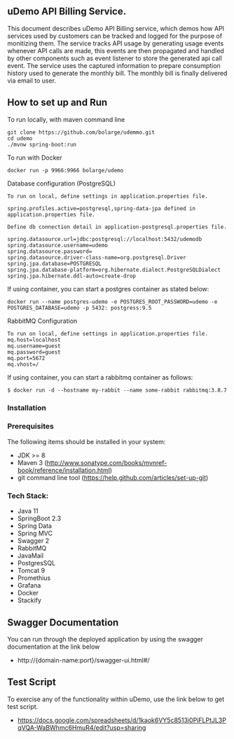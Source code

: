 ## uDemo API Billing Service.

This document describes uDemo API Billing service, which demos how API services used by customers can be tracked and logged for the purpose of monitizing them. The service tracks API usage by generating usage events whenever API calls are made, this events are then propagated and handled by other components such as event listener to store the generated api call event. The service uses the captured information to prepare consumption history used to generate the monthly bill. The monthly bill is finally delivered via email to user. 

## How to set up and Run

To run locally, with maven command line
```
git clone https://github.com/bolarge/udemmo.git
cd udemo
./mvnw spring-boot:run

```
To run with Docker
```
docker run -p 9966:9966 bolarge/udemo

```
Database configuration (PostgreSQL)
```
To run on local, define settings in application.properties file.

spring.profiles.active=postgresql,spring-data-jpa defined in application.properties file.

Define db connection detail in application-postgresql.properties file.

spring.datasource.url=jdbc:postgresql://localhost:5432/udemodb
spring.datasource.username=udemo
spring.datasource.password=
spring.datasource.driver-class-name=org.postgresql.Driver
spring.jpa.database=POSTGRESQL
spring.jpa.database-platform=org.hibernate.dialect.PostgreSQLDialect
spring.jpa.hibernate.ddl-auto=create-drop

```
If using container, you can start a postgres container as stated below:
```
docker run --name postgres-udemo -e POSTGRES_ROOT_PASSWORD=udemo -e POSTGRES_DATABASE=udemo -p 5432: postgress:9.5
```
RabbitMQ Configuration
```
To run on local, define settings in application.properties file.
mq.host=localhost
mq.username=guest
mq.password=guest
mq.port=5672
mq.vhost=/

```
If using container, you can start a rabbitmq container as follows:
```
$ docker run -d --hostname my-rabbit --name some-rabbit rabbitmq:3.8.7
```
### Installation
### Prerequisites
The following items should be installed in your system:
* JDK >= 8
* Maven 3 (http://www.sonatype.com/books/mvnref-book/reference/installation.html)
* git command line tool (https://help.github.com/articles/set-up-git)

### Tech Stack: 
* Java 11 
* SpringBoot 2.3 
* Spring Data 
* Spring MVC 
* Swagger 2 
* RabbitMQ 
* JavaMail
* PostgresSQL 
* Tomcat 9
* Promethius
* Grafana
* Docker
* Stackify

## Swagger Documentation
You can run through the deployed application by using the swagger documentation at the link below
* http://{domain-name:port}/swagger-ui.html#/

## Test Script
To exercise any of the functionality within uDemo, use the link below to get test script.
* https://docs.google.com/spreadsheets/d/1kaok6VY5c8513i0PiFLPtJL3PqVQA-WaBWhmc6HmuR4/edit?usp=sharing
